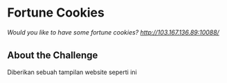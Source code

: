 # Fortune Cookies
###### Would you like to have some fortune cookies? http://103.167.136.89:10088/
## About the Challenge
Diberikan sebuah tampilan website seperti ini
